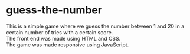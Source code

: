 # guess-the-number 
This is a simple game where we guess the number between 1 and 20 in a certain number of tries with a certain score.
<br>
The front end was made using HTML and CSS.
<br>
The game was made responsive using JavaScript.
